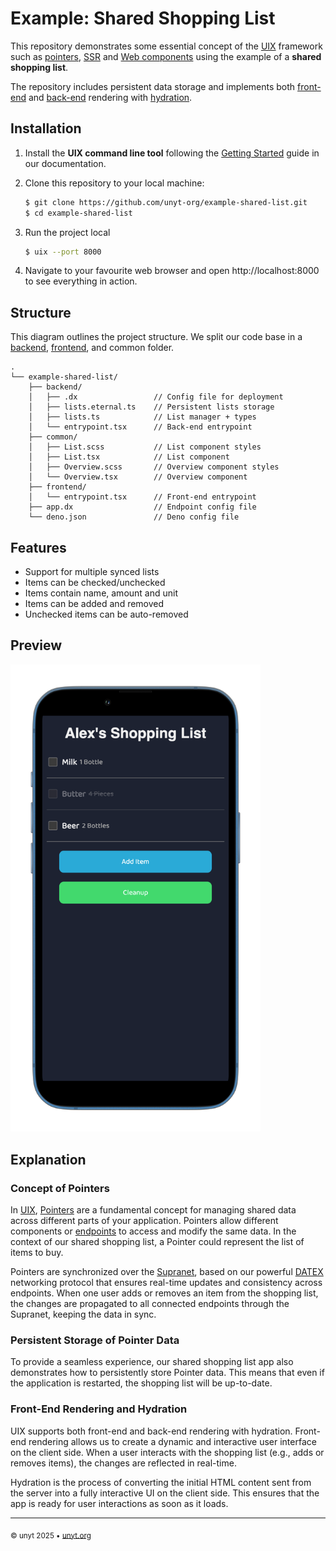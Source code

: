 # Example: Shared Shopping List

This repository demonstrates some essential concept of the
[UIX](https://uix.unyt.org) framework such as
[pointers](https://unyt.org/glossary#pointer),
[SSR](https://unyt.org/glossary#ssr) and
[Web components](https://unyt.org/glossary#web-components) using the example of
a **shared shopping list**.

The repository includes persistent data storage and implements both
[front-end](https://unyt.org/glossary#front-end) and
[back-end](https://unyt.org/glossary#back-end) rendering with
[hydration](https://unyt.org/glossary#hydration).

## Installation

1. Install the **UIX command line tool** following the
   [Getting Started](https://docs.unyt.org/manual/uix/getting-started#the-uix-command-line-tool)
   guide in our documentation.

2. Clone this repository to your local machine:

   ```bash
   $ git clone https://github.com/unyt-org/example-shared-list.git
   $ cd example-shared-list
   ```
3. Run the project local
   ```bash
   $ uix --port 8000
   ```
4. Navigate to your favourite web browser and open http://localhost:8000 to see
   everything in action.

## Structure

This diagram outlines the project structure. We split our code base in a
[backend](https://unyt.org/glossary#back-end),
[frontend](https://unyt.org/glossary#front-end), and common folder.

```
.
└── example-shared-list/
    ├── backend/
    │   ├── .dx                 // Config file for deployment
    │   ├── lists.eternal.ts    // Persistent lists storage
    │   ├── lists.ts            // List manager + types
    │   └── entrypoint.tsx      // Back-end entrypoint
    ├── common/
    │   ├── List.scss           // List component styles
    │   ├── List.tsx            // List component
    │   ├── Overview.scss       // Overview component styles
    │   └── Overview.tsx        // Overview component
    ├── frontend/
    │   └── entrypoint.tsx      // Front-end entrypoint
    ├── app.dx                  // Endpoint config file
    └── deno.json               // Deno config file
```

## Features

- Support for multiple synced lists
- Items can be checked/unchecked
- Items contain name, amount and unit
- Items can be added and removed
- Unchecked items can be auto-removed

## Preview

<img src=".github/screenshot.png" width="400">

## Explanation

### Concept of Pointers

In [UIX](https://uix.unyt.org), [Pointers](https://unyt.org/glossary#pointer)
are a fundamental concept for managing shared data across different parts of
your application. Pointers allow different components or
[endpoints](https://unyt.org/glossary#endpoint) to access and modify the same
data. In the context of our shared shopping list, a Pointer could represent the
list of items to buy.

Pointers are synchronized over the
[Supranet](https://unyt.org/glossary#supranet), based on our powerful
[DATEX](https://datex.unyt.org) networking protocol that ensures real-time
updates and consistency across endpoints. When one user adds or removes an item
from the shopping list, the changes are propagated to all connected endpoints
through the Supranet, keeping the data in sync.

### Persistent Storage of Pointer Data

To provide a seamless experience, our shared shopping list app also demonstrates
how to persistently store Pointer data. This means that even if the application
is restarted, the shopping list will be up-to-date.

### Front-End Rendering and Hydration

UIX supports both front-end and back-end rendering with hydration. Front-end
rendering allows us to create a dynamic and interactive user interface on the
client side. When a user interacts with the shopping list (e.g., adds or removes
items), the changes are reflected in real-time.

Hydration is the process of converting the initial HTML content sent from the
server into a fully interactive UI on the client side. This ensures that the app
is ready for user interactions as soon as it loads.

---

<sub>&copy; unyt 2025 • [unyt.org](https://unyt.org)</sub>
